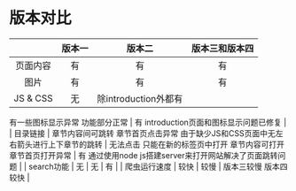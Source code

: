 # 版本对比

|          | 版本一 | 版本二 | 版本三和版本四 |
| :------: | :----: | :----: | :------------: |
| 页面内容 |   有   |   有   |       有       |
|   图片   |   有   |   有   |       有       |
| JS & CSS | 无 | 除introduction外都有
有一些图标显示异常
功能部分正常 | 有
introduction页面和图标显示问题已修复 |
| 目录链接 | 章节内容间可跳转
章节首页点击异常
由于缺少JS和CSS页面中无左右箭头进行上下章节的跳转 | 无法点击
只能在新的标签页中打开
章节内容可打开
章节首页打开异常 | 有
通过使用node js搭建server来打开网站解决了页面跳转问题 |
| search功能 | 无 | 无 | 有 |
| 爬虫运行速度 | 较快 | 较慢 | 版本三较慢
版本四较快 |